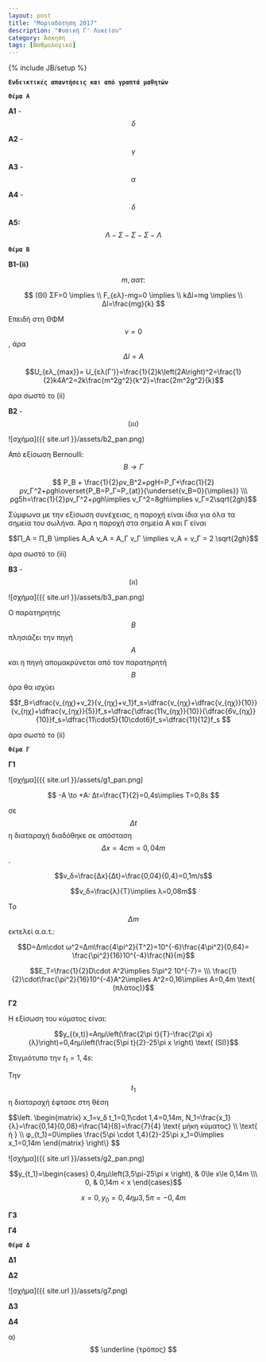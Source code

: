 ```yaml
---
layout: post
title: "Μοριοδότηση 2017"
description: "Φυσική Γ' Λυκείου"
category: Άσκηση
tags: [Βαθμολογικό]
---
```

{% include JB/setup %}



**`Ενδεικτικές απαντήσεις και από γραπτά μαθητών`**



**`Θέμα Α`**


**Α1** - $$δ$$


**Α2** - $$γ$$


**Α3** - $$α$$


**Α4** - $$δ$$


**Α5:**  $$Λ - Σ - Σ - Σ - Λ$$


**`Θέμα Β`**


**B1-(ii)**

$$m, αατ:$$

$$  (ΘΙ) ΣF=0 \implies \\ F_{ελ}-mg=0 \implies \\ kΔl=mg \implies \\ Δl=\frac{mg}{k} $$


Επειδή στη ΘΦΜ $$v=0$$, άρα $$Δl=A$$


$$U_{ελ_{max}}= U_{ελ(Γ')}=\frac{1}{2}k\left(2A\right)^2=\frac{1}{2}k4A^2=2k\frac{m^2g^2}{k^2}=\frac{2m^2g^2}{k}$$


άρα σωστό το (ii)






**Β2** - $$(ιιι)$$

![σχήμα]({{ site.url }}/assets/b2_pan.png) 


Από εξίσωση Bernoulli: $$Β\to Γ$$


$$ P_B + \frac{1}{2}ρv_Β^2+ρgH=P_Γ+\frac{1}{2}ρv_Γ^2+ρgh\overset{P_Β=P_Γ=P_{at}}{\underset{v_Β=0}{\implies}} \\\      ρg5h=\frac{1}{2}ρv_Γ^2+ρgh\implies v_Γ^2=8gh\implies v_Γ=2\sqrt{2gh}$$


Σύμφωνα με την εξίσωση συνέχειας, η παροχή είναι ίδια για όλα τα σημεία του σωλήνα.
Άρα η παροχή στα σημεία Α και Γ είναι

$$Π_Α = Π_Β \implies A_A v_Α = Α_Γ v_Γ \implies v_Α = v_Γ = 2 \sqrt{2gh}$$

άρα σωστό το (iii)



**Β3** - $$(ιι)$$


![σχήμα]({{ site.url }}/assets/b3_pan.png) 

Ο παρατηρητής $$Β$$ πλησιάζει την πηγή $$Α$$ και η πηγή απομακρύνεται από τον παρατηρητή $$Β$$ άρα θα ισχύει


$$f_Β=\dfrac{v_{ηχ}+v_2}{v_{ηχ}+v_1}f_s=\dfrac{v_{ηχ}+\dfrac{v_{ηχ}}{10}}{v_{ηχ}+\dfrac{v_{ηχ}}{5}}f_s=\dfrac{\dfrac{11v_{ηχ}}{10}}{\dfrac{6v_{ηχ}}{10}}f_s=\dfrac{11\cdot5}{10\cdot6}f_s=\dfrac{11}{12}f_s $$


άρα σωστό το (ii)






**`Θέμα Γ`**




**Γ1**


![σχήμα]({{ site.url }}/assets/g1_pan.png) 

$$ -A \to +A: Δt=\frac{T}{2}=0,4s\implies T=0,8s $$


σε $$Δt$$ η διαταραχή διαδόθηκε σε απόσταση $$Δx=4cm=0,04m$$.

$$v_δ=\frac{Δx}{Δt}=\frac{0,04}{0,4}=0,1m/s$$

$$v_δ=\frac{λ}{T}\implies λ=0,08m$$

Το $$Δm$$ εκτελεί α.α.τ.:

$$D=Δm\cdot ω^2=Δm\frac{4\pi^2}{T^2}=10^{-6}\frac{4\pi^2}{0,64}= \frac{\pi^2}{16}10^{-4}\frac{N}{m}$$

$$E_T=\frac{1}{2}D\cdot A^2\implies 5\pi^2 10^{-7}= \\\ \frac{1}{2}\cdot\frac{\pi^2}{16}10^{-4}A^2\implies A^2=0,16\implies A=0,4m \text{ (πλάτος)}$$




**Γ2**


Η εξίσωση του κύματος είναι:


$$y_{(x,t)}=Aημ\left(\frac{2\pi t}{T}-\frac{2\pi x}{λ}\right)=0,4ημ\left(\frac{5\pi t}{2}-25\pi x \right) \text{ (SI)}$$

Στιγμιότυπο την $t_1=1,4s$:

Την $$t_1$$ η διαταραχή έφτασε στη θέση

$$\left. \begin{matrix}        x_1=v_δ t_1=0,1\cdot 1,4=0,14m, N_1=\frac{x_1}{λ}=\frac{0,14}{0,08}=\frac{14}{8}=\frac{7}{4} \text{ μήκη κύματος} \\\        \text{ ή } \\\        φ_{t_1}=0\implies \frac{5\pi \cdot 1,4}{2}-25\pi x_1=0\implies x_1=0,14m      \end{matrix} \right\\}  $$

![σχήμα]({{ site.url }}/assets/g2_pan.png) 


$$y_{t_1}=\begin{cases}      0,4ημ\left(3,5\pi-25\pi x \right), & 0\le x\le 0,14m \\\      0, & 0,14m < x    \end{cases}$$

$$x=0,y_{0}=0,4ημ3,5\pi=-0,4m$$











**Γ3**




**Γ4**




**`Θέμα Δ`**




**Δ1**





**Δ2**


![σχήμα]({{ site.url }}/assets/g7.png) 



**Δ3**




**Δ4**


α) $$ \underline {τρόπος} $$
